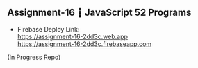 ## Assignment-16 ┇ JavaScript 52 Programs
- Firebase Deploy Link: </br>
https://assignment-16-2dd3c.web.app </br>
https://assignment-16-2dd3c.firebaseapp.com

(In Progress Repo)
